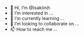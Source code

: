 - 👋 Hi, I’m @Isakiinih
- 👀 I’m interested in ...
- 🌱 I’m currently learning ...
- 💞️ I’m looking to collaborate on ...
- 📫 How to reach me ...

<!---
Isakiinih/Isakiinih is a ✨ special ✨ repository because its `README.md` (this file) appears on your GitHub profile.
You can click the Preview link to take a look at your changes.
--->
